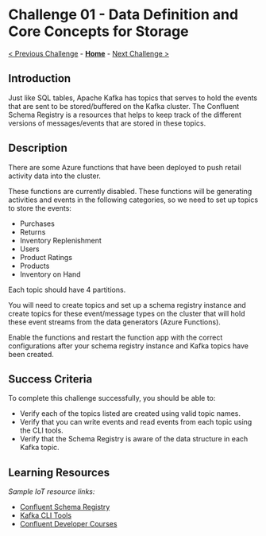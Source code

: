 # Challenge 01 - Data Definition and Core Concepts for Storage

[< Previous Challenge](./Challenge-00.md) - **[Home](../README.md)** - [Next Challenge >](./Challenge-02.md)

## Introduction

Just like SQL tables, Apache Kafka has topics that serves to hold the events that are sent to be stored/buffered on the Kafka cluster.
The Confluent Schema Registry is a resources that helps to keep track of the different versions of messages/events that are stored in these topics.

## Description

There are some Azure functions that have been deployed to push retail activity data into the cluster. 

These functions are currently disabled. These functions will be generating activities and events in the following categories, so we need to set up topics to store the events:
- Purchases
- Returns
- Inventory Replenishment
- Users
- Product Ratings
- Products
- Inventory on Hand

Each topic should have 4 partitions.

You will need to create topics and set up a schema registry instance and create topics for these event/message types on the cluster that will hold these event streams from the data generators (Azure Functions). 

Enable the functions and restart the function app with the correct configurations after your schema registry instance and Kafka topics have been created.

## Success Criteria

To complete this challenge successfully, you should be able to:
- Verify each of the topics listed are created using valid topic names.
- Verify that you can write events and read events from each topic using the CLI tools.
- Verify that the Schema Registry is aware of the data structure in each Kafka topic.

## Learning Resources

*Sample IoT resource links:*

- [Confluent Schema Registry](https://docs.confluent.io/platform/current/schema-registry/index.html)
- [Kafka CLI Tools](https://docs.confluent.io/kafka/operations-tools/kafka-tools.html)
- [Confluent Developer Courses](https://developer.confluent.io/learn-kafka/) 
